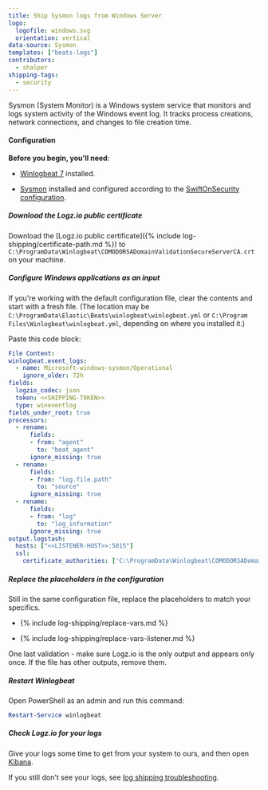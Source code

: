 ```yaml
---
title: Ship Sysmon logs from Windows Server
logo:
  logofile: windows.svg
  orientation: vertical
data-source: Sysmon
templates: ["beats-logs"]
contributors:
  - shalper
shipping-tags:
  - security
---
```


Sysmon (System Monitor) is a Windows system service that monitors and logs system activity of the Windows event log. It tracks process creations, network connections, and changes to file creation time.


#### Configuration

**Before you begin, you'll need**:

* [Winlogbeat 7](https://www.elastic.co/downloads/past-releases/winlogbeat-7-0-0) installed.

* [Sysmon](https://docs.microsoft.com/en-us/sysinternals/downloads/sysmon) installed and configured according to the [SwiftOnSecurity configuration](https://github.com/SwiftOnSecurity/sysmon-config).

<div class="tasklist">

##### Download the Logz.io public certificate

Download the
[Logz.io public certificate]({% include log-shipping/certificate-path.md %})
to `C:\ProgramData\Winlogbeat\COMODORSADomainValidationSecureServerCA.crt`
on your machine.

##### Configure Windows applications as an input

If you're working with the default configuration file, clear the contents and start with a fresh file. (The location may be `C:\ProgramData\Elastic\Beats\winlogbeat\winlogbeat.yml` or `C:\Program Files\Winlogbeat\winlogbeat.yml`, depending on where you installed it.)


Paste this code block:

```yaml
File Content:
winlogbeat.event_logs:
  - name: Microsoft-windows-sysmon/Operational
    ignore_older: 72h
fields:
  logzio_codec: json
  token: <<SHIPPING-TOKEN>>
  type: wineventlog
fields_under_root: true
processors:
  - rename:
      fields:
      - from: "agent"
        to: "beat_agent"
      ignore_missing: true
  - rename:
      fields:
      - from: "log.file.path"
        to: "source"
      ignore_missing: true
  - rename:
      fields:
      - from: "log"
        to: "log_information"
      ignore_missing: true
output.logstash:
  hosts: ["<<LISTENER-HOST>>:5015"]
  ssl:
    certificate_authorities: ['C:\ProgramData\Winlogbeat\COMODORSADomainValidationSecureServerCA.crt']
```


##### Replace the placeholders in the configuration

Still in the same configuration file, replace the placeholders to match your specifics.

* {% include log-shipping/replace-vars.md %}

* {% include log-shipping/replace-vars-listener.md %}

One last validation - make sure Logz.io is the only output and appears only once.
If the file has other outputs, remove them.

##### Restart Winlogbeat

Open PowerShell as an admin and run this command:

```powershell
Restart-Service winlogbeat
```

##### Check Logz.io for your logs

Give your logs some time to get from your system to ours, and then open [Kibana](https://app.logz.io/#/dashboard/kibana).

If you still don't see your logs, see [log shipping troubleshooting]({{site.baseurl}}/user-guide/log-shipping/log-shipping-troubleshooting.html).

</div>
